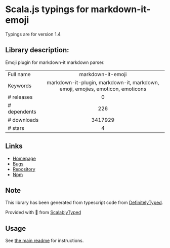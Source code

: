 
# Scala.js typings for markdown-it-emoji

Typings are for version 1.4

## Library description:
Emoji plugin for markdown-it markdown parser.

|                    |                 |
| ------------------ | :-------------: |
| Full name          | markdown-it-emoji |
| Keywords           | markdown-it-plugin, markdown-it, markdown, emoji, emojies, emoticon, emoticons |
| # releases         | 0 |
| # dependents       | 226 |
| # downloads        | 3417929 |
| # stars            | 4 |

## Links
- [Homepage](https://github.com/markdown-it/markdown-it-emoji)
- [Bugs](https://github.com/markdown-it/markdown-it-emoji/issues)
- [Repository](https://github.com/markdown-it/markdown-it-emoji)
- [Npm](https://www.npmjs.com/package/markdown-it-emoji)
    


## Note
This library has been generated from typescript code from [DefinitelyTyped](https://definitelytyped.org).

Provided with :purple_heart: from [ScalablyTyped](https://github.com/oyvindberg/ScalablyTyped)

## Usage
See [the main readme](../../readme.md) for instructions.


